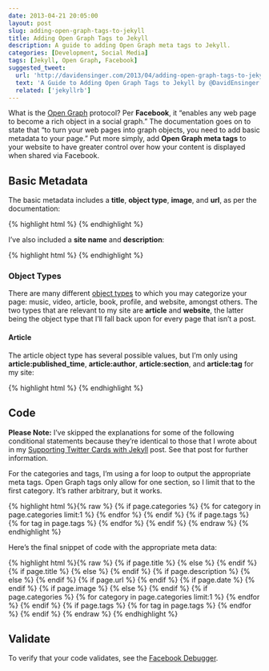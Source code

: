 ```yaml
---
date: 2013-04-21 20:05:00
layout: post
slug: adding-open-graph-tags-to-jekyll
title: Adding Open Graph Tags to Jekyll
description: A guide to adding Open Graph meta tags to Jekyll.
categories: [Development, Social Media]
tags: [Jekyll, Open Graph, Facebook]
suggested_tweet:
  url: 'http://davidensinger.com/2013/04/adding-open-graph-tags-to-jekyll/'
  text: 'A Guide to Adding Open Graph Tags to Jekyll by @DavidEnsinger #OpenGraph #Jekyll #jekyllrb'
  related: ['jekyllrb']
---
```


What is the [Open Graph](http://ogp.me/) protocol? Per **Facebook**, it “enables any web page to become a rich object in a social graph.” The documentation goes on to state that “to turn your web pages into graph objects, you need to add basic metadata to your page.” Put more simply, add **Open Graph meta tags** to your website to have greater control over how your content is displayed when shared via Facebook.

## Basic Metadata

The basic metadata includes a **title**, **object type**, **image**, and **url**, as per the documentation:

{% highlight html %}
<meta content="Title" property="og:title">
<meta content="Type" property="og:type">
<meta content="Image" property="og:image">
<meta content="URL" property="og:url">
{% endhighlight %}

I’ve also included a **site name** and **description**:

{% highlight html %}
<meta content="Site Name" property="og:site_name">
<meta content="Description" property="og:description">
{% endhighlight %}

### Object Types

There are many different [object types](http://ogp.me/#types) to which you may categorize your page: music, video, article, book, profile, and website, amongst others. The two types that are relevant to my site are **article** and **website**, the latter being the object type that I’ll fall back upon for every page that isn’t a post.

#### Article

The article object type has several possible values, but I’m only using **article:published_time**, **article:author**, **article:section**, and **article:tag** for my site:

{% highlight html %}
<meta content="Time" property="article:published_time">
<meta content="Author" property="article:author">
<meta content="Category" property="article:section">
<meta content="Tag" property="article:tag">
{% endhighlight %}

## Code

<div class="yellow-box">
  <p><strong>Please Note:</strong> I’ve skipped the explanations for some of the following conditional statements because they’re identical to those that I wrote about in my <a href="http://davidensinger.com/2013/04/supporting-twitter-cards-with-jekyll/">Supporting Twitter Cards with Jekyll</a> post. See that post for further information.</p>
</div>

For the categories and tags, I’m using a for loop to output the appropriate meta tags. Open Graph tags only allow for one section, so I limit that to the first category. It’s rather arbitrary, but it works.

{% highlight html %}{% raw %}
{% if page.categories %}
  {% for category in page.categories limit:1 %}
  <meta content="{{ category }}" property="article:section">
  {% endfor %}
{% endif %}
{% if page.tags %}
  {% for tag in page.tags %}
  <meta content="{{ tag }}" property="article:tag">
  {% endfor %}
{% endif %}
{% endraw %}
{% endhighlight %}

Here’s the final snippet of code with the appropriate meta data:

{% highlight html %}{% raw %}
<meta content="{{ site.title }}" property="og:site_name">
{% if page.title %}
  <meta content="{{ page.title }}" property="og:title">
{% else %}
  <meta content="{{ site.title }}" property="og:title">
{% endif %}
{% if page.title %}
  <meta content="article" property="og:type">
{% else %}
  <meta content="website" property="og:type">
{% endif %}
{% if page.description %}
  <meta content="{{ page.description }}" property="og:description">
{% else %}
  <meta content="{{ site.description }}" property="og:description">
{% endif %}
{% if page.url %}
  <meta content="{{ site.url }}{{ page.url }}" property="og:url">
{% endif %}
{% if page.date %}
  <meta content="{{ page.date | date_to_xmlschema }}" property="article:published_time">
  <meta content="{{ site.url }}/about/" property="article:author">
{% endif %}
{% if page.image %}
  <meta content="{{ site.url }}/assets/img/posts/{{ page.image }}" property="og:image">
{% else %}
  <meta content="{{ site.url }}/assets/img/logo-high-resolution.png" property="og:image">
{% endif %}
{% if page.categories %}
  {% for category in page.categories limit:1 %}
  <meta content="{{ category }}" property="article:section">
  {% endfor %}
{% endif %}
{% if page.tags %}
  {% for tag in page.tags %}
  <meta content="{{ tag }}" property="article:tag">
  {% endfor %}
{% endif %}
{% endraw %}
{% endhighlight %}

## Validate

To verify that your code validates, see the [Facebook Debugger](https://developers.facebook.com/tools/debug).
